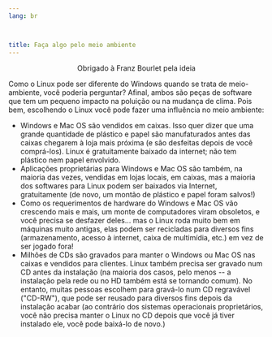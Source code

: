 ```yaml
---
lang: br



title: Faça algo pelo meio ambiente
---
```


<p align="center">Obrigado à Franz Bourlet pela ideia

Como o Linux pode ser diferente do Windows quando se trata de meio-ambiente, você poderia perguntar? Afinal, ambos são peças de software que tem um pequeno impacto na poluição ou na mudança de clima. Pois bem, escolhendo o Linux você pode fazer uma influência no meio ambiente:

<ul>

<li>Windows e Mac OS são vendidos em caixas. Isso quer dizer que uma grande quantidade de plástico e papel são manufaturados antes das caixas chegarem à loja mais próxima (e são desfeitas depois de você comprá-los). Linux é gratuitamente baixado da internet; não tem plástico nem papel envolvido.</li>

<li>Aplicações proprietárias para Windows e Mac OS são também, na maioria das vezes, vendidas em lojas locais, em caixas, mas a maioria dos softwares para Linux podem ser baixados via Internet, gratuitamente (de novo, um montão de plástico e papel foram salvos!)</li>

<li>Como os requerimentos de hardware do Windows e Mac OS vão crescendo mais e mais, um monte de computadores viram obsoletos, e você precisa se desfazer deles... mas o Linux roda muito bem em máquinas muito antigas, elas podem ser recicladas para diversos fins (armazenamento, acesso à internet, caixa de multimídia, etc.) em vez de ser jogado fora!
</li>

<li>Milhões de CDs são gravados para manter o Windows ou Mac OS nas caixas e vendidos para clientes. Linux também precisa ser gravado num CD antes da instalação (na maioria dos casos, pelo menos -- a instalação pela rede ou no HD também está se tornando comum). No entanto, muitas pessoas escolhem para gravá-lo num CD regravável ("CD-RW"), que pode ser reusado para diversos fins depois da instalação acabar (ao contrário dos sistemas operacionais proprietários, você não precisa manter o Linux no CD depois que você já tiver instalado ele, você pode baixá-lo de novo.)</li>

</ul>




